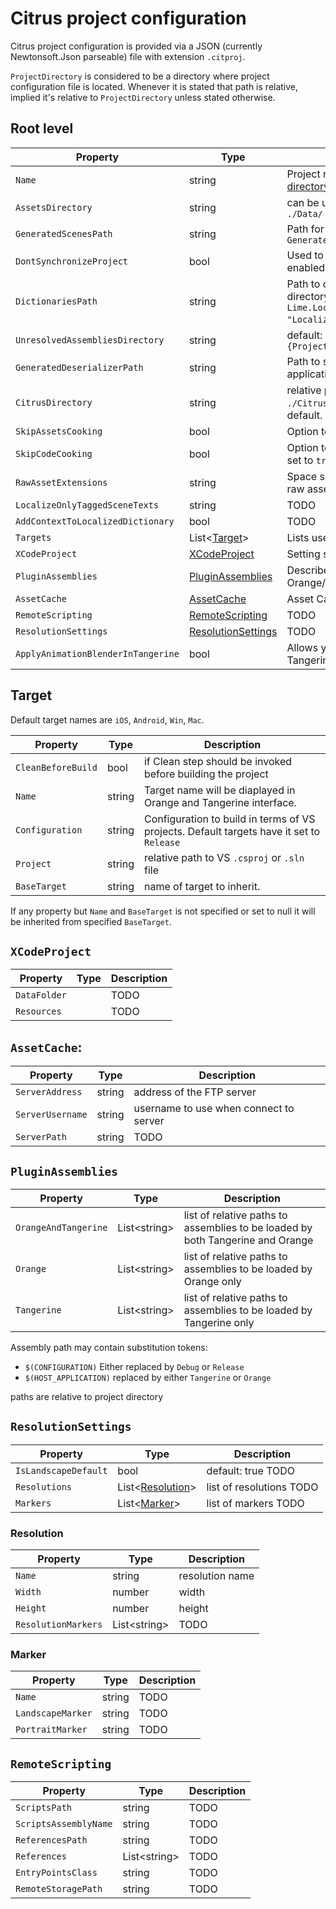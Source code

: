 # Citrus project configuration

Citrus project configuration is provided via a JSON (currently Newtonsoft.Json parseable) file with extension `.citproj`.

`ProjectDirectory` is considered to be a directory where project configuration file is located. Whenever it is stated that path is relative, implied it's relative to `ProjectDirectory` unless stated otherwise.

## Root level

Property                          | Type                                      | Description
----------------------------------|-------------------------------------------|-------------------------------------------------------------------------------------------------------------------------------
`Name`                            | string                                    | Project name. Orange expects it to appear in [directory structure](directory_structure.md) as described.
`AssetsDirectory`                 | string                                    | can be used to override default Assets Directory `./Data/`
`GeneratedScenesPath`             | string                                    | Path for scene code generated by Kumqat. Default is `GeneratedScenes`
`DontSynchronizeProject`          | bool                                      | Used to disable project synchronization which is enabled by default.
`DictionariesPath`                | string                                    | Path to dictionaries directory relative to assets directory. Default is `Lime.Localization.DictionariesPath = "Localization"`.
`UnresolvedAssembliesDirectory`   | string                                    | default:  `$"{ProjectName}.OrangePlugin/bin/$(CONFIGURATION)/"`
`GeneratedDeserializerPath`       | string                                    | Path to save yuzu generated binary deserializers for application types if used.
`CitrusDirectory`                 | string                                    | relative path to Citrus engine directory. Default is `./Citrus/`. Should be set if path deviates from the default.
`SkipAssetsCooking`               | bool                                      | Option to omit assets cooking.
`SkipCodeCooking`                 | bool                                      | Option to omit Kumquat code generation. Should be set to `true` if project doesn't use Kumquat.
`RawAssetExtensions`              | string                                    | Space separated extensions for files to be treated as raw assets in form `.xxx .yyy .zzz...`
`LocalizeOnlyTaggedSceneTexts`    | string                                    | TODO
`AddContextToLocalizedDictionary` | bool                                      | TODO
`Targets`                         | List<[Target](#target)>                   | Lists user defined targets.
`XCodeProject`                    | [XCodeProject](#xcodeproject)             | Setting specific to XCodePproject generation.
`PluginAssemblies`                | [PluginAssemblies](#pluginassemblies)     | Describes which assemblies should be loaded by Orange/Tangerine.
`AssetCache`                      | [AssetCache](#assetcache)                 | Asset Cache settings
`RemoteScripting`                 | [RemoteScripting](#remotescripting)       | TODO
`ResolutionSettings`              | [ResolutionSettings](#resolutionsettings) | TODO
`ApplyAnimationBlenderInTangerine`| bool                                      | Allows you to enable BlendAnimationEngine in Tangerine which is turned off by default
## Target

Default target names are `iOS`, `Android`, `Win`, `Mac`.

Property           | Type   | Description
-------------------|--------|------------
`CleanBeforeBuild` | bool   | if Clean step should be invoked before building the project
`Name`             | string | Target name will be diaplayed in Orange and Tangerine interface.
`Configuration`    | string | Configuration to build in terms of VS projects. Default targets have it set to `Release`
`Project`          | string | relative path to VS `.csproj` or `.sln` file
`BaseTarget`       | string | name of target to inherit.

If any property but `Name` and `BaseTarget` is not specified or set to null it will be inherited from specified `BaseTarget`.

## `XCodeProject`

Property     | Type | Description
-------------|------|------------
`DataFolder` |      | TODO
`Resources`  |      | TODO

## `AssetCache`:

Property         | Type   | Description
-----------------|--------|---------------------------------------
`ServerAddress`  | string | address of the FTP server
`ServerUsername` | string | username to use when connect to server
`ServerPath`     | string | TODO

## `PluginAssemblies`

Property             | Type           | Description
---------------------|----------------|-------------------------------------------------------------------------------
`OrangeAndTangerine` | List\<string\> | list of relative paths to assemblies to be loaded by both Tangerine and Orange
`Orange`             | List\<string\> | list of relative paths to assemblies to be loaded by Orange only
`Tangerine`          | List\<string\> | list of relative paths to assemblies to be loaded by Tangerine only

Assembly path may contain substitution tokens:
- `$(CONFIGURATION)` Either replaced by `Debug` or `Release`
- `$(HOST_APPLICATION)` replaced by either `Tangerine` or `Orange`

paths are relative to project directory

## `ResolutionSettings`

Property             | Type                              | Description
---------------------|-----------------------------------|-------------------------
`IsLandscapeDefault` | bool                              | default: true TODO
`Resolutions`        | List\<[Resolution](#resolution)\> | list of resolutions TODO
`Markers`            | List\<[Marker](#marker)\>         | list of markers TODO

### Resolution

Property            | Type           | Description
--------------------|----------------|----------------
`Name`              | string         | resolution name
`Width`             | number         | width
`Height`            | number         | height
`ResolutionMarkers` | List\<string\> | TODO

### Marker

Property          | Type   | Description
------------------|--------|------------
`Name`            | string | TODO
`LandscapeMarker` | string | TODO
`PortraitMarker`  | string | TODO

## `RemoteScripting`

Property              | Type           | Description
----------------------|----------------|------------
`ScriptsPath`         | string         | TODO
`ScriptsAssemblyName` | string         | TODO
`ReferencesPath`      | string         | TODO
`References`          | List\<string\> | TODO
`EntryPointsClass`    | string         | TODO
`RemoteStoragePath`   | string         | TODO
